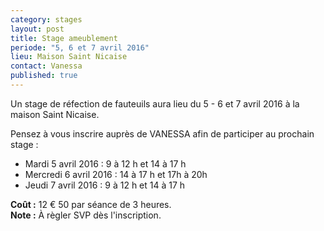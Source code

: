 ```yaml
---
category: stages
layout: post
title: Stage ameublement
periode: "5, 6 et 7 avril 2016"
lieu: Maison Saint Nicaise
contact: Vanessa
published: true
---
```



Un stage de réfection de fauteuils aura lieu du 5 - 6 et 7 avril 2016 à la maison Saint Nicaise.

Pensez à vous inscrire auprès de VANESSA afin de participer au prochain stage : 

  * Mardi 5 avril 2016 : 9 à 12 h et 14 à 17 h
  * Mercredi 6 avril 2016 : 14 à 17 h et 17h à 20h
  * Jeudi 7 avril 2016 : 9 à 12 h et 14 à 17 h

**Coût :** 12 € 50 par séance de 3 heures.  
**Note :**  À règler SVP dès l'inscription.
